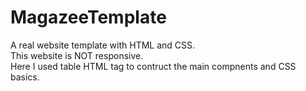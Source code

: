 # MagazeeTemplate
A real website template with HTML and CSS.<br> 
This website is NOT responsive.<br>
Here I used table HTML tag to contruct the main compnents and CSS basics.
